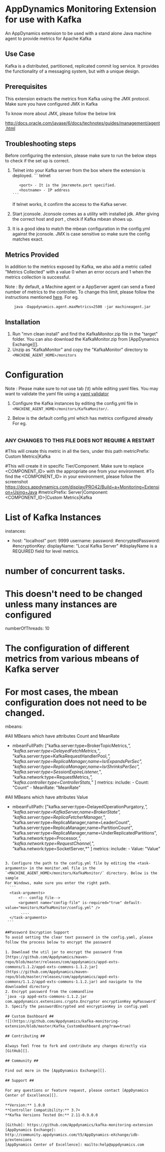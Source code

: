AppDynamics Monitoring Extension for use with Kafka
==============================

An AppDynamics extension to be used with a stand alone Java machine agent to provide metrics for Apache Kafka


## Use Case ##

Kafka is a distributed, partitioned, replicated commit log service. It provides the functionality of a messaging system, but with a unique design.

## Prerequisites ##

This extension extracts the metrics from Kafka using the JMX protocol. Make sure you have configured JMX in Kafka

To know more about JMX, please follow the below link

 http://docs.oracle.com/javase/6/docs/technotes/guides/management/agent.html


## Troubleshooting steps ##
Before configuring the extension, please make sure to run the below steps to check if the set up is correct.

1. Telnet into your Kafka server from the box where the extension is deployed.
       ```
          telnet <hostname> <port>

          <port> - It is the jmxremote.port specified.
          <hostname> - IP address
       ```


    If telnet works, it confirm the access to the Kafka server.


2. Start jconsole. Jconsole comes as a utility with installed jdk. After giving the correct host and port , check if Kafka
mbean shows up.

3. It is a good idea to match the mbean configuration in the config.yml against the jconsole. JMX is case sensitive so make
sure the config matches exact.

## Metrics Provided ##

In addition to the metrics exposed by Kafka, we also add a metric called "Metrics Collected" with a value 0 when an error occurs and 1 when the metrics collection is successful.

Note : By default, a Machine agent or a AppServer agent can send a fixed number of metrics to the controller. To change this limit, please follow the instructions mentioned [here](http://docs.appdynamics.com/display/PRO14S/Metrics+Limits).
For eg.
```
    java -Dappdynamics.agent.maxMetrics=2500 -jar machineagent.jar
```


## Installation ##

1. Run "mvn clean install" and find the KafkaMonitor.zip file in the "target" folder. You can also download the KafkaMonitor.zip from [AppDynamics Exchange][].
2. Unzip as "KafkaMonitor" and copy the "KafkaMonitor" directory to `<MACHINE_AGENT_HOME>/monitors`


# Configuration ##

Note : Please make sure to not use tab (\t) while editing yaml files. You may want to validate the yaml file using a [yaml validator](http://yamllint.com/)

1. Configure the Kafka instances by editing the config.yml file in `<MACHINE_AGENT_HOME>/monitors/KafkaMonitor/`.
2. Below is the default config.yml which has metrics configured already
   For eg.

   ```
### ANY CHANGES TO THIS FILE DOES NOT REQUIRE A RESTART ###

#This will create this metric in all the tiers, under this path
metricPrefix: Custom Metrics|Kafka

#This will create it in specific Tier/Component. Make sure to replace <COMPONENT_ID> with the appropriate one from your environment.
#To find the <COMPONENT_ID> in your environment, please follow the screenshot https://docs.appdynamics.com/display/PRO42/Build+a+Monitoring+Extension+Using+Java
#metricPrefix: Server|Component:<COMPONENT_ID>|Custom Metrics|Kafka

# List of Kafka Instances
instances:
  - host: "localhost"
    port: 9999
    username:
    password:
    #encryptedPassword:
    #encryptionKey:
    displayName: "Local Kafka Server"  #displayName is a REQUIRED field for level metrics.


# number of concurrent tasks.
# This doesn't need to be changed unless many instances are configured
numberOfThreads: 10


# The configuration of different metrics from various mbeans of Kafka server
# For most cases, the mbean configuration does not need to be changed.
mbeans:

#All MBeans which have attributes Count and MeanRate
  - mbeanFullPath: ["kafka.server:type=BrokerTopicMetrics,*",
                    "kafka.server:type=DelayedFetchMetrics,*",
                    "kafka.server:type=KafkaRequestHandlerPool,*",
                    "kafka.server:type=ReplicaManager,name=IsrExpandsPerSec",
                    "kafka.server:type=ReplicaManager,name=IsrShrinksPerSec",
                    "kafka.server:type=SessionExpireListener,*",
                    "kafka.network:type=RequestMetrics,*",
                    "kafka.controller:type=ControllerStats,*"
                  ]
    metrics:
       include:
          - Count: "Count"
          - MeanRate: "MeanRate"

#All MBeans which have attributes Value
  - mbeanFullPath: ["kafka.server:type=DelayedOperationPurgatory,*",
                    "kafka.server:type=KafkaServer,name=BrokerState",
                    "kafka.server:type=ReplicaFetcherManager,*",
                    "kafka.server:type=ReplicaManager,name=LeaderCount",
                    "kafka.server:type=ReplicaManager,name=PartitionCount",
                    "kafka.server:type=ReplicaManager,name=UnderReplicatedPartitions",
                    "kafka.network:type=Processor,*",
                    "kafka.network:type=RequestChannel,*",
                    "kafka.network:type=SocketServer,*"
                   ]
    metrics:
       include:
          - Value: "Value"



   ```

3. Configure the path to the config.yml file by editing the <task-arguments> in the monitor.xml file in the `<MACHINE_AGENT_HOME>/monitors/KafkaMonitor/` directory. Below is the sample
   For Windows, make sure you enter the right path.
     ```
     <task-arguments>
         <!-- config file-->
         <argument name="config-file" is-required="true" default-value="monitors/KafkaMonitor/config.yml" />
          ....
     </task-arguments>
    ```
    
##Password Encryption Support
To avoid setting the clear text password in the config.yaml, please follow the process below to encrypt the password

1. Download the util jar to encrypt the password from [https://github.com/Appdynamics/maven-repo/blob/master/releases/com/appdynamics/appd-exts-commons/1.1.2/appd-exts-commons-1.1.2.jar](https://github.com/Appdynamics/maven-repo/blob/master/releases/com/appdynamics/appd-exts-commons/1.1.2/appd-exts-commons-1.1.2.jar) and navigate to the downloaded directory
2. Encrypt password from the commandline
`java -cp appd-exts-commons-1.1.2.jar com.appdynamics.extensions.crypto.Encryptor encryptionKey myPassword`
3. Specify the passwordEncrypted and encryptionKey in config.yaml

## Custom Dashboard ##
![](https://github.com/Appdynamics/kafka-monitoring-extension/blob/master/Kafka_CustomDashboard.png?raw=true)

## Contributing ##

Always feel free to fork and contribute any changes directly via [GitHub][].

## Community ##

Find out more in the [AppDynamics Exchange][].

## Support ##

For any questions or feature request, please contact [AppDynamics Center of Excellence][].

**Version:** 1.0.0
**Controller Compatibility:** 3.7+
**Kafka Versions Tested On:** 2.11-0.9.0.0

[Github]: https://github.com/Appdynamics/kafka-monitoring-extension
[AppDynamics Exchange]: http://community.appdynamics.com/t5/AppDynamics-eXchange/idb-p/extensions
[AppDynamics Center of Excellence]: mailto:help@appdynamics.com
